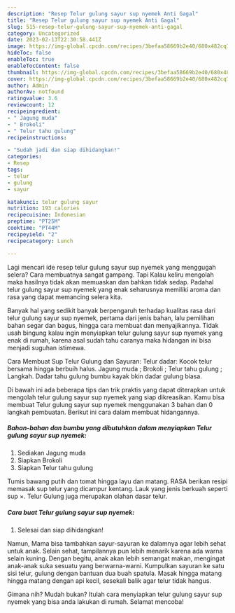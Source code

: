 ```yaml
---
description: "Resep Telur gulung sayur sup nyemek Anti Gagal"
title: "Resep Telur gulung sayur sup nyemek Anti Gagal"
slug: 515-resep-telur-gulung-sayur-sup-nyemek-anti-gagal
category: Uncategorized
date: 2023-02-13T22:30:58.441Z
image: https://img-global.cpcdn.com/recipes/3befaa58669b2e40/680x482cq70/telur-gulung-sayur-sup-nyemek-foto-resep-utama.jpg
hideToc: false
enableToc: true
enableTocContent: false
thumbnail: https://img-global.cpcdn.com/recipes/3befaa58669b2e40/680x482cq70/telur-gulung-sayur-sup-nyemek-foto-resep-utama.jpg
cover: https://img-global.cpcdn.com/recipes/3befaa58669b2e40/680x482cq70/telur-gulung-sayur-sup-nyemek-foto-resep-utama.jpg
author: Admin
authorAv: notfound
ratingvalue: 3.6
reviewcount: 12
recipeingredient:
- " Jagung muda"
- " Brokoli"
- " Telur tahu gulung"
recipeinstructions:

- "Sudah jadi dan siap dihidangkan!"
categories:
- Resep
tags:
- telur
- gulung
- sayur

katakunci: telur gulung sayur 
nutrition: 193 calories
recipecuisine: Indonesian
preptime: "PT25M"
cooktime: "PT44M"
recipeyield: "2"
recipecategory: Lunch

---
```



Lagi mencari ide resep telur gulung sayur sup nyemek yang menggugah selera? Cara membuatnya sangat gampang. Tapi Kalau keliru mengolah maka hasilnya tidak akan memuaskan dan bahkan tidak sedap. Padahal telur gulung sayur sup nyemek yang enak seharusnya memiliki aroma dan rasa yang dapat memancing selera kita.


Banyak hal yang sedikit banyak berpengaruh terhadap kualitas rasa dari telur gulung sayur sup nyemek, pertama dari jenis bahan, lalu pemilihan bahan segar dan bagus, hingga cara membuat dan menyajikannya. Tidak usah bingung kalau ingin menyiapkan telur gulung sayur sup nyemek yang enak di rumah, karena asal sudah tahu caranya maka hidangan ini bisa menjadi suguhan istimewa.

Cara Membuat Sup Telur Gulung dan Sayuran: Telur dadar: Kocok telur bersama hingga berbuih halus. Jagung muda ; Brokoli ; Telur tahu gulung ; Langkah. Dadar tahu gulung bumbu kayak bkin dadar gulung biasa.


Di bawah ini ada beberapa tips dan trik praktis yang dapat diterapkan untuk mengolah telur gulung sayur sup nyemek yang siap dikreasikan. Kamu bisa membuat Telur gulung sayur sup nyemek menggunakan 3 bahan dan 0 langkah pembuatan. Berikut ini cara dalam membuat hidangannya.

<!--inarticleads1-->

##### Bahan-bahan dan bumbu yang dibutuhkan dalam menyiapkan Telur gulung sayur sup nyemek:

1. Sediakan  Jagung muda
1. Siapkan  Brokoli
1. Siapkan  Telur tahu gulung


Tumis bawang putih dan tomat hingga layu dan matang. RASA berikan resipi memasak sup telur yang dicampur kentang. Lauk yang jenis berkuah seperti sup ×. Telur Gulung juga merupakan olahan dasar telur. 

<!--inarticleads2-->

##### Cara buat Telur gulung sayur sup nyemek:


1. Selesai dan siap dihidangkan!

Namun, Mama bisa tambahkan sayur-sayuran ke dalamnya agar lebih sehat untuk anak. Selain sehat, tampilannya pun lebih menarik karena ada warna selain kuning. Dengan begitu, anak akan lebih semangat makan, mengingat anak-anak suka sesuatu yang berwarna-warni. Kumpulkan sayuran ke satu sisi telur, gulung dengan bantuan dua buah spatula. Masak hingga matang hingga matang dengan api kecil, sesekali balik agar telur tidak hangus. 

Gimana nih? Mudah bukan? Itulah cara menyiapkan telur gulung sayur sup nyemek yang bisa anda lakukan di rumah. Selamat mencoba!
